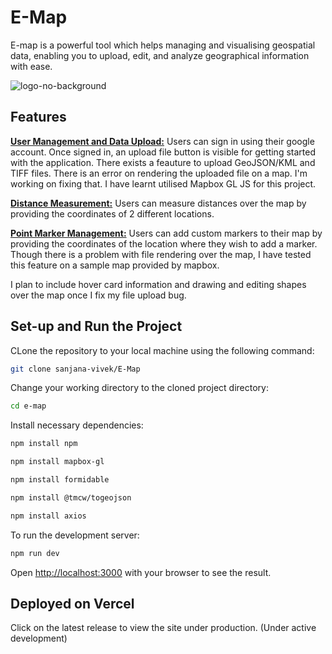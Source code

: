 # E-Map

E-map is a powerful tool which helps managing and visualising geospatial data, enabling you to upload, edit, and analyze geographical information with ease.  

![logo-no-background](https://github.com/sanjana-vivek/E-Map/assets/126575036/0fd01959-7063-45d0-b74c-86364fdc1bec)


## Features

<ins>**User Management and Data Upload:**</ins>
Users can sign in using their google account. Once signed in, an upload file button is visible for getting started with the application.
There exists a feauture to upload GeoJSON/KML and TIFF files. 
There is an error on rendering the uploaded file on a map. I'm working on fixing that. 
I have learnt utilised Mapbox GL JS for this project.

<ins>**Distance Measurement:**</ins>
Users can measure distances over the map by providing the coordinates of 2 different locations. 

<ins>**Point Marker Management:**</ins>
Users can add custom markers to their map by providing the coordinates of the location where they wish to add a marker.
Though there is a problem with file rendering over the map, I have tested this feature on a sample map provided by mapbox.

I plan to include hover card information and drawing and editing shapes over the map once I fix my file upload bug.


## Set-up and Run the Project

CLone the repository to your local machine using the following command:

```bash
git clone sanjana-vivek/E-Map
```

Change your working directory to the cloned project directory: 

```bash
cd e-map
```

Install necessary dependencies: 

```bash
npm install npm
```

```bash
npm install mapbox-gl
```

```bash
npm install formidable
```

```bash
npm install @tmcw/togeojson
```

```bash
npm install axios
```


To run the development server:

```bash
npm run dev
```

Open [http://localhost:3000](http://localhost:3000) with your browser to see the result. 



## Deployed on Vercel

Click on the latest release to view the site under production. 
(Under active development)
